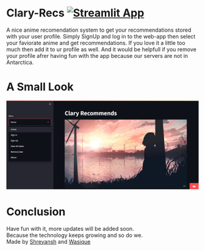 # Clary-Recs  [![Streamlit App](https://static.streamlit.io/badges/streamlit_badge_black_white.svg)](https://share.streamlit.io/shrey208/clary-recs/app.py)
A nice anime recomendation system to get your recommendations stored with your user profile. Simply SignUp and log in to the web-app then select your faviorate anime and get recommendations. If you love it a little too much then add it to ur profile as well. And it would be helpfull if you remove your profile afrer having fun with the app because our servers are not in Antarctica.

# A Small Look

![Screenshot](https://github.com/Aqiry/aqiry.github.io/blob/main/Image/Clary.jpg)


# Conclusion 
Have fun with it, more updates will be added soon.<br>
Because the technology keeps growing and so do we.<br>
Made by [Shreyansh](https://shrey208.github.io) and [Wasique](https://aqiry.github.io)